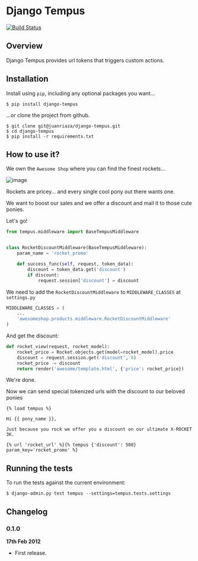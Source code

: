 # Django Tempus

[![Build Status](https://travis-ci.org/juanriaza/django-tempus.png?branch=master)](https://travis-ci.org/juanriaza/django-tempus)



## Overview

Django Tempus provides url tokens that triggers custom actions.

## Installation

Install using `pip`, including any optional packages you want...
	
	$ pip install django-tempus

...or clone the project from github.

    $ git clone git@juanriaza/django-tempus.git
    $ cd django-tempus
    $ pip install -r requirements.txt

## How to use it?

We own the `Awesome Shop` where you can find the finest rockets…

![image](https://www.django-shop.org/media/img/theme/django-pony-shop.png)

Rockets are pricey… and every single cool pony out there wants one.

We want to boost our sales and we offer a discount and mail it to those cute ponies.

Let's go!

```python
from tempus.middleware import BaseTempusMiddleware


class RocketDiscountMiddleware(BaseTempusMiddleware):
    param_name = 'rocket_promo'

    def success_func(self, request, token_data):
        discount = token_data.get('discount')
        if discount:
            request.session['discount'] = discount
```

We need to add the `RocketDiscountMiddleware` to `MIDDLEWARE_CLASSES` at `settings.py`

```python
MIDDLEWARE_CLASSES = (
	...
    'awesomeshop.products.middleware.RocketDiscountMiddleware'
)
```

And get the discount:

```python
def rocket_view(request, rocket_model):
	rocket_price = Rocket.objects.get(model=rocket_model).price
	discount = request.session.get('discount', 0)
	rocket_price -= discount
	return render('awesome/template.html', {'price': rocket_price})
```


We're done.

Now we can send special tokenized urls with the discount to our beloved ponies

```
{% load tempus %}

Hi {{ pony_name }},

Just because you rock we offer you a discount on our ultimate X-ROCKET 3K.

{% url 'rocket_url' %}{% tempus {'discount': 500} param_key='rocket_promo' %}
```


## Running the tests
To run the tests against the current environment:

    $ django-admin.py test tempus --settings=tempus.tests.settings

## Changelog

### 0.1.0

**17th Feb 2012**

* First release.
